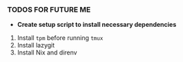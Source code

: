 ### TODOS FOR FUTURE ME

- **Create setup script to install necessary dependencies**

1. Install `tpm` before running `tmux`
2. Install lazygit
3. Install Nix and direnv
